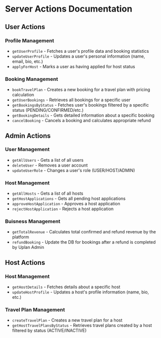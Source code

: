 # Server Actions Documentation

## User Actions

### Profile Management

- `getUserProfile` - Fetches a user's profile data and booking statistics
- `updateUserProfile` - Updates a user's personal information (name, email, bio, etc.)
- `applyForHost` - Marks a user as having applied for host status

### Booking Management

- `bookTravelPlan` - Creates a new booking for a travel plan with pricing calculation
- `getUserBookings` - Retrieves all bookings for a specific user
- `getBookingsByStatus` - Fetches user's bookings filtered by a specific status (PENDING/CONFIRMED/etc.)
- `getBookingDetails` - Gets detailed information about a specific booking
- `cancelBooking` - Cancels a booking and calculates appropriate refund

## Admin Actions

### User Management

- `getAllUsers` - Gets a list of all users
- `deleteUser` - Removes a user account
- `updateUserRole` - Changes a user's role (USER/HOST/ADMIN)

### Host Management

- `getAllHosts` - Gets a list of all hosts
- `getHostApplications` - Gets all pending host applications
- `approveHostApplication` - Approves a host application
- `rejectHostApplication` - Rejects a host application

### Buisness Management

- `getTotalRevenue` - Calculates total confirmed and refund revenue by the platform
- `refundBooking` - Update the DB for bookings after a refund is completed by Uplan Admin

## Host Actions

### Host Management

- `getHostDetails` - Fetches details about a specific host
- `updateHostProfile` - Updates a host's profile information (name, bio, etc.)

### Travel Plan Management

- `createTravelPlan` - Creates a new travel plan for a host
- `getHostTravelPlansByStatus` - Retrieves travel plans created by a host filtered by status (ACTIVE/INACTIVE)

